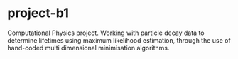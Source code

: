 # project-b1
Computational Physics project. Working with particle decay data to determine lifetimes using maximum likelihood estimation, through the use of hand-coded multi dimensional minimisation algorithms.
